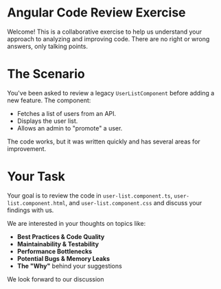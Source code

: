 # Angular Code Review Exercise

Welcome! This is a collaborative exercise to help us understand your approach to analyzing and improving code. There are no right or wrong answers, only talking points.
# The Scenario

You've been asked to review a legacy `UserListComponent` before adding a new feature. The component:

- Fetches a list of users from an API.
- Displays the user list.
- Allows an admin to "promote" a user.

The code works, but it was written quickly and has several areas for improvement.
# Your Task

Your goal is to review the code in `user-list.component.ts`, `user-list.component.html`, and `user-list.component.css` and discuss your findings with us.

We are interested in your thoughts on topics like:

- **Best Practices & Code Quality**
- **Maintainability & Testability**
- **Performance Bottlenecks**
- **Potential Bugs & Memory Leaks**
- **The "Why"** behind your suggestions

We look forward to our discussion
